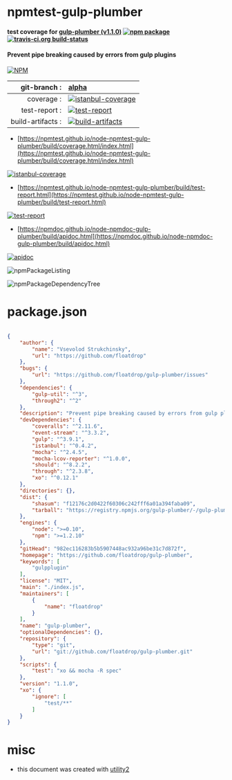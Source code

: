 # npmtest-gulp-plumber

#### test coverage for  [gulp-plumber (v1.1.0)](https://github.com/floatdrop/gulp-plumber)  [![npm package](https://img.shields.io/npm/v/npmtest-gulp-plumber.svg?style=flat-square)](https://www.npmjs.org/package/npmtest-gulp-plumber) [![travis-ci.org build-status](https://api.travis-ci.org/npmtest/node-npmtest-gulp-plumber.svg)](https://travis-ci.org/npmtest/node-npmtest-gulp-plumber)

#### Prevent pipe breaking caused by errors from gulp plugins

[![NPM](https://nodei.co/npm/gulp-plumber.png?downloads=true&downloadRank=true&stars=true)](https://www.npmjs.com/package/gulp-plumber)

| git-branch : | [alpha](https://github.com/npmtest/node-npmtest-gulp-plumber/tree/alpha)|
|--:|:--|
| coverage : | [![istanbul-coverage](https://npmtest.github.io/node-npmtest-gulp-plumber/build/coverage.badge.svg)](https://npmtest.github.io/node-npmtest-gulp-plumber/build/coverage.html/index.html)|
| test-report : | [![test-report](https://npmtest.github.io/node-npmtest-gulp-plumber/build/test-report.badge.svg)](https://npmtest.github.io/node-npmtest-gulp-plumber/build/test-report.html)|
| build-artifacts : | [![build-artifacts](https://npmtest.github.io/node-npmtest-gulp-plumber/glyphicons_144_folder_open.png)](https://github.com/npmtest/node-npmtest-gulp-plumber/tree/gh-pages/build)|

- [https://npmtest.github.io/node-npmtest-gulp-plumber/build/coverage.html/index.html](https://npmtest.github.io/node-npmtest-gulp-plumber/build/coverage.html/index.html)

[![istanbul-coverage](https://npmtest.github.io/node-npmtest-gulp-plumber/build/screenCapture.buildCi.browser.%252Ftmp%252Fbuild%252Fcoverage.lib.html.png)](https://npmtest.github.io/node-npmtest-gulp-plumber/build/coverage.html/index.html)

- [https://npmtest.github.io/node-npmtest-gulp-plumber/build/test-report.html](https://npmtest.github.io/node-npmtest-gulp-plumber/build/test-report.html)

[![test-report](https://npmtest.github.io/node-npmtest-gulp-plumber/build/screenCapture.buildCi.browser.%252Ftmp%252Fbuild%252Ftest-report.html.png)](https://npmtest.github.io/node-npmtest-gulp-plumber/build/test-report.html)

- [https://npmdoc.github.io/node-npmdoc-gulp-plumber/build/apidoc.html](https://npmdoc.github.io/node-npmdoc-gulp-plumber/build/apidoc.html)

[![apidoc](https://npmdoc.github.io/node-npmdoc-gulp-plumber/build/screenCapture.buildCi.browser.%252Ftmp%252Fbuild%252Fapidoc.html.png)](https://npmdoc.github.io/node-npmdoc-gulp-plumber/build/apidoc.html)

![npmPackageListing](https://npmtest.github.io/node-npmtest-gulp-plumber/build/screenCapture.npmPackageListing.svg)

![npmPackageDependencyTree](https://npmtest.github.io/node-npmtest-gulp-plumber/build/screenCapture.npmPackageDependencyTree.svg)



# package.json

```json

{
    "author": {
        "name": "Vsevolod Strukchinsky",
        "url": "https://github.com/floatdrop"
    },
    "bugs": {
        "url": "https://github.com/floatdrop/gulp-plumber/issues"
    },
    "dependencies": {
        "gulp-util": "^3",
        "through2": "^2"
    },
    "description": "Prevent pipe breaking caused by errors from gulp plugins",
    "devDependencies": {
        "coveralls": "^2.11.6",
        "event-stream": "^3.3.2",
        "gulp": "^3.9.1",
        "istanbul": "^0.4.2",
        "mocha": "^2.4.5",
        "mocha-lcov-reporter": "^1.0.0",
        "should": "^8.2.2",
        "through": "^2.3.8",
        "xo": "^0.12.1"
    },
    "directories": {},
    "dist": {
        "shasum": "f12176c2d0422f60306c242fff6a01a394faba09",
        "tarball": "https://registry.npmjs.org/gulp-plumber/-/gulp-plumber-1.1.0.tgz"
    },
    "engines": {
        "node": ">=0.10",
        "npm": ">=1.2.10"
    },
    "gitHead": "982ec116283b5b5907448ac932a96be31c7d872f",
    "homepage": "https://github.com/floatdrop/gulp-plumber",
    "keywords": [
        "gulpplugin"
    ],
    "license": "MIT",
    "main": "./index.js",
    "maintainers": [
        {
            "name": "floatdrop"
        }
    ],
    "name": "gulp-plumber",
    "optionalDependencies": {},
    "repository": {
        "type": "git",
        "url": "git://github.com/floatdrop/gulp-plumber.git"
    },
    "scripts": {
        "test": "xo && mocha -R spec"
    },
    "version": "1.1.0",
    "xo": {
        "ignore": [
            "test/**"
        ]
    }
}
```



# misc
- this document was created with [utility2](https://github.com/kaizhu256/node-utility2)
